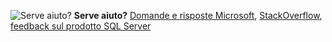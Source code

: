 <Token>![Serve aiuto?](media/needhelp_person_icon.png)  **Serve aiuto?** [Domande e risposte Microsoft](https://docs.microsoft.com/answers/products/sql-server), [StackOverflow](https://stackoverflow.com/questions/tagged/sql-server), [feedback sul prodotto SQL Server](https://feedback.azure.com/forums/908035-sql-server)</Token>
